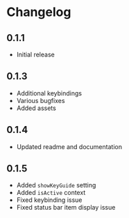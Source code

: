 # Changelog

## 0.1.1
- Initial release

## 0.1.3
- Additional keybindings
- Various bugfixes
- Added assets

## 0.1.4
- Updated readme and documentation

## 0.1.5
- Added `showKeyGuide` setting
- Added `isActive` context
- Fixed keybinding issue
- Fixed status bar item display issue